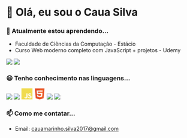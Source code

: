 # 👋 Olá, eu sou o Caua Silva

### 🌱 Atualmente estou aprendendo...
  - Faculdade de Ciências da Computação - Estácio
  - Curso Web moderno completo com JavaScript + projetos - Udemy
<p align="left">
  <img src="http://www.sinaprobahia.com.br/wp-content/uploads/2018/11/estacio-logo-faculdade-4.jpg" width="95">
  <img src="https://s.yimg.com/fz/api/res/1.2/qdZlffgyJdDSRlieIoERmQ--~C/YXBwaWQ9c3JjaGRkO2ZpPWZpdDtoPTI0MDtxPTgwO3c9MjQw/https://s.yimg.com/zb/imgv1/cae1d314-f778-3f0f-baae-a2af463c042f/t_500x300" width="30">
</p>

### 😄 Tenho conhecimento nas linguagens...
<p align="left">
  <img src="https://www.php.net/favicon.svg?v=2" width="30">
  <img src="https://camo.githubusercontent.com/2cde166000bd4271614ef8c0a7e435af8a087c05f4d5a36f1945663d363bd463/68747470733a2f2f63646e2e6a7364656c6976722e6e65742f67682f64657669636f6e732f64657669636f6e2f69636f6e732f6e6f64656a732f6e6f64656a732d6f726967696e616c2e737667" width="30">
  <img src="https://raw.githubusercontent.com/devicons/devicon/master/icons/javascript/javascript-plain.svg" width="30">
  <img src="https://raw.githubusercontent.com/devicons/devicon/master/icons/html5/html5-original.svg" width="30">
  <img src="https://camo.githubusercontent.com/0da944f181647261c840e34b20ed7e3ca44ddc150869c6ea550cf98d06c81a37/68747470733a2f2f63646e2e6a7364656c6976722e6e65742f67682f64657669636f6e732f64657669636f6e2f69636f6e732f637373332f637373332d6f726967696e616c2e737667" width="30">
  <img src="https://camo.githubusercontent.com/5e956ea0943b5a05092e94d7376582051e61fe84af215ad6e35334a2d61b658a/68747470733a2f2f63646e2e6a7364656c6976722e6e65742f67682f64657669636f6e732f64657669636f6e2f69636f6e732f6d7973716c2f6d7973716c2d6f726967696e616c2e737667" width="30">
</p>

### 📫 Como me contatar...
- Email: cauamarinho.silva2017@gmail.com

